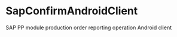 SapConfirmAndroidClient
=======================

SAP PP module production order reporting operation Android client
